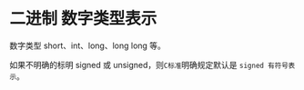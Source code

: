 二进制 数字类型表示
===========================

数字类型 short、int、long、long long 等。

如果不明确的标明 signed 或 unsigned，则`C标准`明确规定默认是 `signed 有符号表示`。
